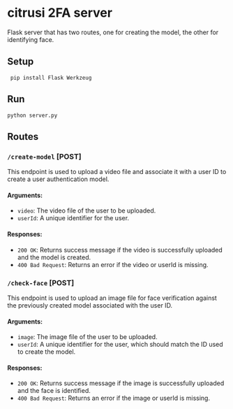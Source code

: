 # citrusi 2FA server

Flask server that has two routes, one for creating the model, the other for identifying face.

## Setup 

     pip install Flask Werkzeug
## Run

    python server.py     

## Routes
### `/create-model` [POST]

This endpoint is used to upload a video file and associate it with a user ID to create a user authentication model.

#### Arguments:

-   `video`: The video file of the user to be uploaded.
-   `userId`: A unique identifier for the user.

#### Responses:

-   `200 OK`: Returns success message if the video is successfully uploaded and the model is created.
-   `400 Bad Request`: Returns an error if the video or userId is missing.

### `/check-face` [POST]

This endpoint is used to upload an image file for face verification against the previously created model associated with the user ID.

#### Arguments:

-   `image`: The image file of the user to be uploaded.
-   `userId`: A unique identifier for the user, which should match the ID used to create the model.

#### Responses:

-   `200 OK`: Returns success message if the image is successfully uploaded and the face is identified.
-   `400 Bad Request`: Returns an error if the image or userId is missing.
